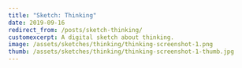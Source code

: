 ```yaml
---
title: "Sketch: Thinking"
date: 2019-09-16
redirect_from: /posts/sketch-thinking/
customexcerpt: A digital sketch about thinking.
image: /assets/sketches/thinking/thinking-screenshot-1.png
thumb: /assets/sketches/thinking/thinking-screenshot-1-thumb.jpg
---
```


<script src="{{ "/assets/lib/p5-0.6.1.js" | url }}"></script>
<script src="{{ "/assets/lib/p5.sound-0.3.9.min.js" | url }}"></script>
<script src="{{ "/assets/lib/jstat.min.js" | url }}"></script>
<script src="{{ "/assets/sketches/thinking/thinking.js" | url }}"></script>

<div id="d1"></div>
